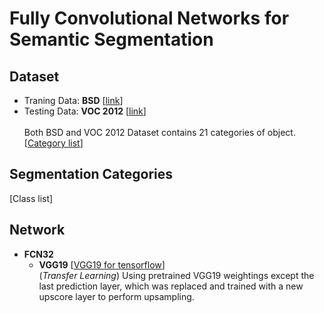 # Fully Convolutional Networks for Semantic Segmentation

## Dataset
 - Traning Data:  **BSD**   [[link](http://home.bharathh.info/pubs/codes/SBD/download.html)]
 - Testing Data:  **VOC 2012**   [[link](http://host.robots.ox.ac.uk/pascal/VOC/voc2012/index.html#voc2012vs2011)] <br><br>
 Both BSD and VOC 2012 Dataset contains 21 categories of object.
 [[Category list](http://host.robots.ox.ac.uk/pascal/VOC/voc2012/segexamples/index.html)] <br>

## Segmentation Categories
[Class list]
 
 
## Network
 - **FCN32**
   - **VGG19**   [[VGG19 for tensorflow](https://github.com/machrisaa/tensorflow-vgg)] <br>
     (_Transfer Learning_) Using pretrained VGG19 weightings except the last prediction layer, which
     was replaced and trained with a new upscore layer to perform upsampling. 
